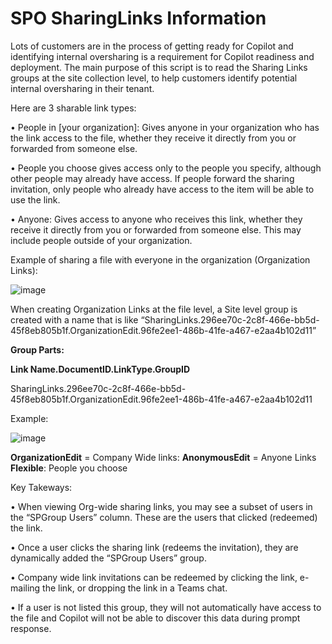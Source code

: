 # SPO SharingLinks Information

Lots of customers are in the process of getting ready for Copilot and identifying internal oversharing is a requirement for Copilot readiness and deployment. The main purpose of this script is to read the Sharing Links groups at the site collection level, to help customers identify potential internal oversharing in their tenant.


Here are 3 sharable link types:

•	People in [your organization]:  Gives anyone in your organization who has the link access to the file, whether they receive it directly from you or forwarded from someone else.

•	People you choose gives access only to the people you specify, although other people may already have access. If people forward the sharing invitation, only people who already have access to the item will be able to use the link.  

•	Anyone:  Gives access to anyone who receives this link, whether they receive it directly from you or forwarded from someone else. This may include people outside of your organization.

Example of sharing a file with everyone in the organization (Organization Links):

![image](https://github.com/mikelee1313/Get-SPOSiteSharingLinks/assets/62190454/a2de2d50-0c73-40b5-9089-282cf7d386d9)

When creating Organization Links at the file level, a Site level group is created with a name that is like “SharingLinks.296ee70c-2c8f-466e-bb5d-45f8eb805b1f.OrganizationEdit.96fe2ee1-486b-41fe-a467-e2aa4b102d11”

**Group Parts:**

**Link Name.DocumentID.LinkType.GroupID**

SharingLinks.296ee70c-2c8f-466e-bb5d-45f8eb805b1f.OrganizationEdit.96fe2ee1-486b-41fe-a467-e2aa4b102d11


Example:

![image](https://github.com/mikelee1313/Get-SPOSiteSharingLinks/assets/62190454/e2e05093-2a48-49a1-99d7-84b0205b1280)

**OrganizationEdit** = Company Wide links:
**AnonymousEdit** = Anyone Links
**Flexible**: People you choose

Key Takeways:

•	When viewing Org-wide sharing links, you may see a subset of users in the “SPGroup Users” column. These are the users that clicked (redeemed) the link. 

•	Once a user clicks the sharing link (redeems the invitation), they are dynamically added the “SPGroup Users” group. 

•	Company wide link invitations can be redeemed by clicking the link, e-mailing the link, or dropping the link in a Teams chat.

•	If a user is not listed this group, they will not automatically have access to the file and Copilot will not be able to discover this data during prompt response.

